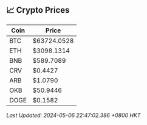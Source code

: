 ## 📈 Crypto Prices

| Coin | Price |
| ---- | ----- |
| BTC | $63724.0528 |
| ETH | $3098.1314 |
| BNB | $589.7089 |
| CRV | $0.4427 |
| ARB | $1.0790 |
| OKB | $50.9446 |
| DOGE | $0.1582 |

_Last Updated: 2024-05-06 22:47:02.386 +0800 HKT_